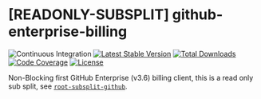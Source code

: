 # [READONLY-SUBSPLIT] github-enterprise-billing


![Continuous Integration](https://github.com/php-api-clients/github-enterprise-billing/workflows/Continuous%20Integration/badge.svg)
[![Latest Stable Version](https://poser.pugx.org/api-clients/github-enterprise-billing/v/stable.png)](https://packagist.org/packages/api-clients/github-enterprise-billing)
[![Total Downloads](https://poser.pugx.org/api-clients/github-enterprise-billing/downloads.png)](https://packagist.org/packages/api-clients/github-enterprise-billing)
[![Code Coverage](https://scrutinizer-ci.com/g/php-api-clients/github-enterprise-billing/badges/coverage.png?b==)](https://scrutinizer-ci.com/g/php-api-clients/github-enterprise-billing/?branch=)
[![License](https://poser.pugx.org/api-clients/github-enterprise-billing/license.png)](https://packagist.org/packages/api-clients/github-enterprise-billing)

Non-Blocking first GitHub Enterprise (v3.6) billing client, this is a read only sub split, see [`root-subsplit-github`](https://github.com/php-api-clients/root-subsplit-github).
